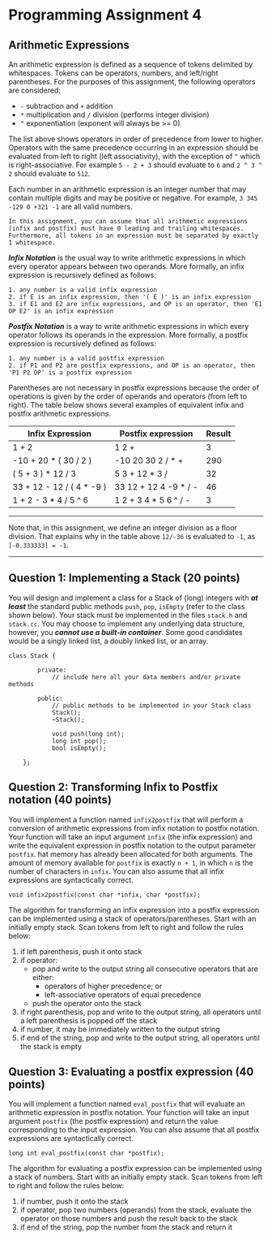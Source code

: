 # Programming Assignment 4

## Arithmetic Expressions

An arithmetic expression is defined as a sequence of tokens delimited by whitespaces. Tokens can be operators, numbers, and left/right parentheses. For the purposes of this assignment, the following operators are considered:

* `-` subtraction and `+` addition
* `*` multiplication and `/` division (performs integer division)
* `^` exponentiation (exponent will always be >= 0)

The list above shows operators in order of precedence from lower to higher. Operators with the same precedence occurring in an expression should be evaluated from left to right (left associativity), with the exception of `^` which is right-associative. For example `5 - 2 + 3` should evaluate to `6` and `2 ^ 3 ^ 2` should evaluate to `512`.

Each number in an arithmetic expression is an integer number that may contain multiple digits and may be positive or negative. For example, ` 3 345 -129 0 +321 -1 ` are all valid numbers.

```In this assignment, you can assume that all arithmetic expressions (infix and postfix) must have 0 leading and trailing whitespaces. Furthermore, all tokens in an expression must be separated by exactly 1 whitespace.```

***Infix Notation*** is the usual way to write arithmetic expressions in which every operator appears between two operands. More formally, an infix expression is recursively defined as follows:

```
1. any number is a valid infix expression
2. if E is an infix expression, then '( E )' is an infix expression
3. if E1 and E2 are infix expressions, and OP is an operator, then 'E1 OP E2' is an infix expression
```

***Postfix Notation*** is a way to write arithmetic expressions in which every operator follows its operands in the expression. More formally, a postfix expression is recursively defined as follows:

```
1. any number is a valid postfix expression
2. if P1 and P2 are postfix expressions, and OP is an operator, then 'P1 P2 OP' is a postfix expression
```

Parentheses are not necessary in postfix expressions because the order of operations is given by the order of operands and operators (from left to right). The table below shows several examples of equivalent infix and postfix arithmetic expressions.

| Infix Expression          | Postfix expression    | Result |
|---------------------------|-----------------------|--------|
| 1 + 2                     | 1 2 +                 | 3      |
| -10 + 20 * ( 30 / 2 )     | -10 20 30 2 / * +     | 290    |
| ( 5 + 3 ) * 12 / 3        | 5 3 + 12 * 3 /        | 32     |
| 33 + 12 - 12 / ( 4 * -9 ) | 33 12 + 12 4 -9 * / - | 46     |
| 1 + 2 - 3 * 4 / 5 ^ 6     | 1 2 + 3 4 * 5 6 ^ / - | 3      |


---
Note that, in this assignment, we define an integer division as a floor division. That explains why in the table above `12/-36` is evaluated to `-1`, as `[-0.333333] = -1`.

---

## Question 1: Implementing a Stack (20 points)

You will design and implement a class for a Stack of (long) integers with ***at least*** the standard public methods `push`, `pop`, `isEmpty` (refer to the class shown below). Your stack must be implemented in the files `stack.h` and `stack.cc`. You may choose to implement any underlying data structure, however, you ***cannot use a built-in container***. Some good candidates would be a singly linked list, a doubly linked list, or an array.

```
class Stack {

        private:
            // include here all your data members and/or private methods

        public:
            // public methods to be implemented in your Stack class
            Stack();
            ~Stack();

            void push(long int);
            long int pop();
            bool isEmpty();

    };
```

## Question 2: Transforming Infix to Postfix notation (40 points)

You will implement a function named `infix2postfix` that will perform a conversion of arithmetic expressions from infix notation to postfix notation. Your function will take an input argument `infix` (the infix expression) and write the equivalent expression in postfix notation to the output parameter `postfix`. hat memory has already been allocated for both arguments. The amount of memory available for `postfix` is exactly `n + 1`, in which `n` is the number of characters in `infix`. You can also assume that all infix expressions are syntactically correct.

    void infix2postfix(const char *infix, char *postfix);
    
The algorithm for transforming an infix expression into a postfix expression can be implemented using a stack of operators/parentheses. Start with an initially empty stack. Scan tokens from left to right and follow the rules below:

1. if left parenthesis, push it onto stack
2. if operator:
    * pop and write to the output string all consecutive operators that are either:
        * operators of higher precedence; or
        * left-associative operators of equal precedence
    * push the operator onto the stack
3. if right parenthesis, pop and write to the output string, all operators until a left parenthesis is popped off the stack
4. if number, it may be immediately written to the output string
5. if end of the string, pop and write to the output string, all operators until the stack is empty


## Question 3: Evaluating a postfix expression (40 points)

You will implement a function named `eval_postfix` that will evaluate an arithmetic expression in postfix notation. Your function will take an input argument `postfix` (the postfix expression) and return the value corresponding to the input expression. You can also assume that all postfix expressions are syntactically correct.

    long int eval_postfix(const char *postfix);

The algorithm for evaluating a postfix expression can be implemented using a stack of numbers. Start with an initially empty stack. Scan tokens from left to right and follow the rules below:

1. if number, push it onto the stack
2. if operator, pop two numbers (operands) from the stack, evaluate the operator on those numbers and push the result back to the stack
3. if end of the string, pop the number from the stack and return it